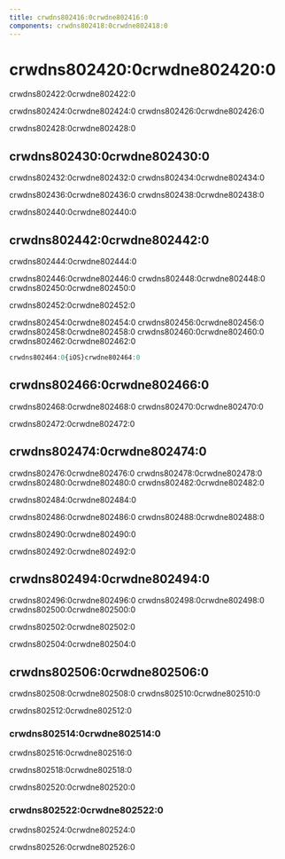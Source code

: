 ```yaml
---
title: crwdns802416:0crwdne802416:0
components: crwdns802418:0crwdne802418:0
---
```

# crwdns802420:0crwdne802420:0

<p class="description">crwdns802422:0crwdne802422:0</p>

crwdns802424:0crwdne802424:0 crwdns802426:0crwdne802426:0

crwdns802428:0crwdne802428:0

## crwdns802430:0crwdne802430:0

crwdns802432:0crwdne802432:0 crwdns802434:0crwdne802434:0

crwdns802436:0crwdne802436:0 crwdns802438:0crwdne802438:0

crwdns802440:0crwdne802440:0

## crwdns802442:0crwdne802442:0

crwdns802444:0crwdne802444:0

crwdns802446:0crwdne802446:0 crwdns802448:0crwdne802448:0 crwdns802450:0crwdne802450:0

crwdns802452:0crwdne802452:0

crwdns802454:0crwdne802454:0 crwdns802456:0crwdne802456:0 crwdns802458:0crwdne802458:0 crwdns802460:0crwdne802460:0 crwdns802462:0crwdne802462:0

```jsx
crwdns802464:0{iOS}crwdne802464:0
```

## crwdns802466:0crwdne802466:0

crwdns802468:0crwdne802468:0 crwdns802470:0crwdne802470:0

crwdns802472:0crwdne802472:0

## crwdns802474:0crwdne802474:0

crwdns802476:0crwdne802476:0 crwdns802478:0crwdne802478:0 crwdns802480:0crwdne802480:0 crwdns802482:0crwdne802482:0

crwdns802484:0crwdne802484:0

crwdns802486:0crwdne802486:0 crwdns802488:0crwdne802488:0

crwdns802490:0crwdne802490:0

crwdns802492:0crwdne802492:0

## crwdns802494:0crwdne802494:0

crwdns802496:0crwdne802496:0 crwdns802498:0crwdne802498:0 crwdns802500:0crwdne802500:0

crwdns802502:0crwdne802502:0

crwdns802504:0crwdne802504:0

## crwdns802506:0crwdne802506:0

crwdns802508:0crwdne802508:0 crwdns802510:0crwdne802510:0

crwdns802512:0crwdne802512:0

### crwdns802514:0crwdne802514:0

crwdns802516:0crwdne802516:0

crwdns802518:0crwdne802518:0

crwdns802520:0crwdne802520:0

### crwdns802522:0crwdne802522:0

crwdns802524:0crwdne802524:0

crwdns802526:0crwdne802526:0